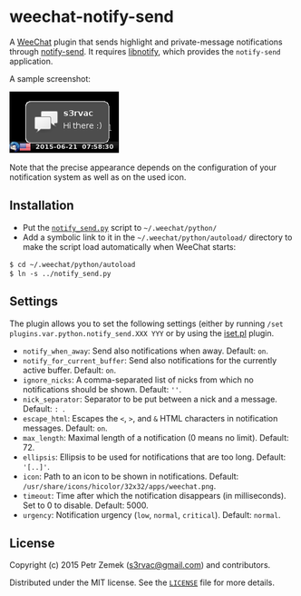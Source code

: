 weechat-notify-send
===================

A [WeeChat](https://weechat.org/) plugin that sends highlight and
private-message notifications through
[notify-send](http://manpages.ubuntu.com/manpages/vivid/man1/notify-send.1.html).
It requires [libnotify](https://developer.gnome.org/libnotify/), which provides
the `notify-send` application.

A sample screenshot:

![Screenshot](resources/screenshot.png "title")

Note that the precise appearance depends on the configuration of your
notification system as well as on the used icon.

Installation
------------

* Put the
  [`notify_send.py`](https://raw.githubusercontent.com/s3rvac/weechat-notify-send/master/notify_send.py)
  script to `~/.weechat/python/`
* Add a symbolic link to it in the `~/.weechat/python/autoload/` directory
  to make the script load automatically when WeeChat starts:

```
$ cd ~/.weechat/python/autoload
$ ln -s ../notify_send.py
```

Settings
--------

The plugin allows you to set the following settings (either by running `/set
plugins.var.python.notify_send.XXX YYY` or by using the
[iset.pl](https://weechat.org/scripts/source/iset.pl.html/) plugin.

* `notify_when_away`: Send also notifications when away. Default: `on`.
* `notify_for_current_buffer`: Send also notifications for the currently active
  buffer. Default: `on`.
* `ignore_nicks`: A comma-separated list of nicks from which no notifications
  should be shown. Default: `''`.
* `nick_separator`: Separator to be put between a nick and a message. Default:
  `: `.
* `escape_html`: Escapes the `<`, `>`, and `&` HTML
  characters in notification messages. Default: `on`.
* `max_length`: Maximal length of a notification (0 means no limit). Default:
  72.
* `ellipsis`: Ellipsis to be used for notifications that are too long. Default:
  `'[..]'`.
* `icon`: Path to an icon to be shown in notifications. Default:
  `/usr/share/icons/hicolor/32x32/apps/weechat.png`.
* `timeout`: Time after which the notification disappears (in milliseconds).
  Set to 0 to disable. Default: 5000.
* `urgency`: Notification urgency (`low`, `normal`, `critical`). Default:
  `normal`.

License
-------

Copyright (c) 2015 Petr Zemek (s3rvac@gmail.com) and contributors.

Distributed under the MIT license. See the
[`LICENSE`](https://github.com/s3rvac/weechat-notify-send/blob/master/LICENSE)
file for more details.
